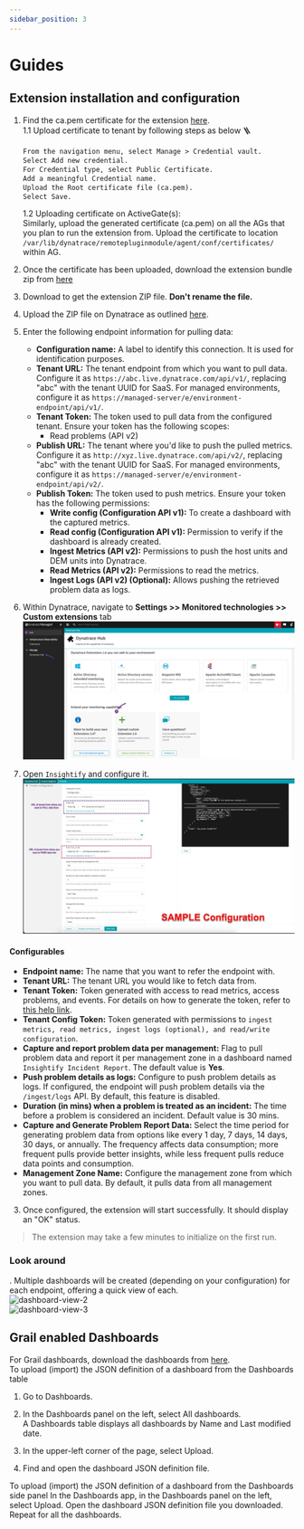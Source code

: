 ```yaml
---
sidebar_position: 3
---
```


# Guides

## Extension installation and configuration  
1. Find the ca.pem certificate for the extension [here](https://github.com/Dynatrace/insightify/blob/main/src/EF2.0/secrets/ca.pem).  
   1.1 Upload certificate to tenant by following steps as below 🪜
       
       From the navigation menu, select Manage > Credential vault.  
       Select Add new credential.  
       For Credential type, select Public Certificate.  
       Add a meaningful Credential name.  
       Upload the Root certificate file (ca.pem).  
       Select Save.  
       
   1.2 Uploading certificate on ActiveGate(s):  
       Similarly, upload the generated certificate (ca.pem) on all the AGs that you plan to run the extension from. Upload the certificate to location `/var/lib/dynatrace/remotepluginmodule/agent/conf/certificates/` within AG.  

2. Once the certificate has been uploaded, download the extension bundle zip from [here](https://github.com/Dynatrace/insightify/blob/main/releases/EF2.0/1.0/bundle.zip)  
2. Download to get the extension ZIP file. **Don't rename the file.**  
5. Upload the ZIP file on Dynatrace as outlined [here](https://docs.dynatrace.com/docs/shortlink/extension-lifecycle#upload-custom-extension). 
6. Enter the following endpoint information for pulling data:

   - **Configuration name:** A label to identify this connection. It is used for identification purposes.
   - **Tenant URL:** The tenant endpoint from which you want to pull data. Configure it as `https://abc.live.dynatrace.com/api/v1/`, replacing "abc" with the tenant UUID for SaaS. For managed environments, configure it as `https://managed-server/e/environment-endpoint/api/v1/`.
   - **Tenant Token:** The token used to pull data from the configured tenant. Ensure your token has the following scopes:
     - Read problems (API v2)
   - **Publish URL:** The tenant where you'd like to push the pulled metrics. Configure it as `http://xyz.live.dynatrace.com/api/v2/`, replacing "abc" with the tenant UUID for SaaS. For managed environments, configure it as `https://managed-server/e/environment-endpoint/api/v2/`.
   - **Publish Token:** The token used to push metrics. Ensure your token has the following permissions:
     - **Write config (Configuration API v1):** To create a dashboard with the captured metrics.
     - **Read config (Configuration API v1):** Permission to verify if the dashboard is already created.
     - **Ingest Metrics (API v2):** Permissions to push the host units and DEM units into Dynatrace.
     - **Read Metrics (API v2):** Permissions to read the metrics.
     - **Ingest Logs (API v2) (Optional):** Allows pushing the retrieved problem data as logs.


1. Within Dynatrace, navigate to **Settings >> Monitored technologies >> Custom extensions** tab  
   ![upload-extension](Upload_health_extension.jpg)

2. Open `Insightify` and configure it.  
   ![configure-extension](extension-config-page.jpg)

#### Configurables

- **Endpoint name:** The name that you want to refer the endpoint with.  
- **Tenant URL:** The tenant URL you would like to fetch data from.  
- **Tenant Token:** Token generated with access to read metrics, access problems, and events. For details on how to generate the token, refer to [this help link](https://www.dynatrace.com/support/help/shortlink/token).  
- **Tenant Config Token:** Token generated with permissions to `ingest metrics, read metrics, ingest logs (optional), and read/write configuration`.   
- **Capture and report problem data per management:** Flag to pull problem data and report it per management zone in a dashboard named `Insightify Incident Report`. The default value is **Yes**.  
- **Push problem details as logs:** Configure to push problem details as logs. If configured, the endpoint will push problem details via the `/ingest/logs` API. By default, this feature is disabled.
- **Duration (in mins) when a problem is treated as an incident:** The time before a problem is considered an incident. Default value is 30 mins.   
- **Capture and Generate Problem Report Data:** Select the time period for generating problem data from options like every 1 day, 7 days, 14 days, 30 days, or annually. The frequency affects data consumption; more frequent pulls provide better insights, while less frequent pulls reduce data points and consumption.  
- **Management Zone Name:** Configure the management zone from which you want to pull data. By default, it pulls data from all management zones.  

3. Once configured, the extension will start successfully. It should display an "OK" status.

> The extension may take a few minutes to initialize on the first run.

### Look around

. Multiple dashboards will be created (depending on your configuration) for each endpoint, offering a quick view of each.  
   ![dashboard-view-2](Incident_Report.gif)  
   ![dashboard-view-3](Benefits_Realisation_Report.gif)   

## Grail enabled Dashboards  
For Grail dashboards, download the dashboards from [here](https://github.com/Dynatrace/insightify/blob/main/GrailDashboards/1.0/).  
To upload (import) the JSON definition of a dashboard from the Dashboards table  

1. Go to Dashboards. 
2. In the Dashboards panel on the left, select  All dashboards.  
   A Dashboards table displays all dashboards by Name and Last modified date.

3. In the upper-left corner of the page, select  Upload.
4. Find and open the dashboard JSON definition file.

To upload (import) the JSON definition of a dashboard from the Dashboards side panel
In the Dashboards app, in the Dashboards panel on the left, select  Upload.
Open the dashboard JSON definition file you downloaded. Repeat for all the dashboards.  
